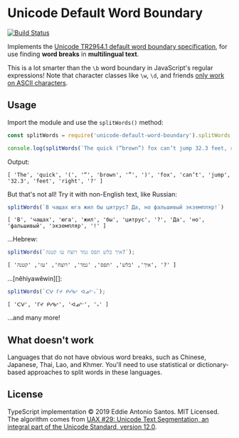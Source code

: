 Unicode Default Word Boundary
=============================

[![Build Status](https://travis-ci.org/eddieantonio/unicode-default-word-boundary.svg?branch=master)](https://travis-ci.org/eddieantonio/unicode-default-word-boundary)

Implements the [Unicode TR29§4.1 default word boundary
specification][defaultwb], for use finding **word breaks** in
**multilingual text**.

This is a lot smarter than the `\b` word boundary in JavaScript's
regular expressions! Note that character classes like `\w`, `\d`, and
friends [only work on ASCII characters][mdnregexp].


Usage
-----

Import the module and use the `splitWords()` method:

```js
const splitWords = require('unicode-default-word-boundary').splitWords;

console.log(splitWords(`The quick (“brown”) fox can’t jump 32.3 feet, right?`));
```

Output:

    [ 'The', 'quick', '(', '“', 'brown', '”', ')', 'fox', 'can’t', 'jump', '32.3', 'feet', 'right', '?' ]


But that's not all! Try it with non-English text, like Russian:

```javascript
splitWords(`В чащах юга жил бы цитрус? Да, но фальшивый экземпляр!`)
```

    [ 'В', 'чащах', 'юга', 'жил', 'бы', 'цитрус', '?', 'Да', 'но', 'фальшивый', 'экземпляр', '!' ]

...Hebrew:

```javascript
splitWords(`איך בלש תפס גמד רוצח עז קטנה?`);
```

    [ 'איך', 'בלש', 'תפס', 'גמד', 'רוצח', 'עז', 'קטנה', '?' ]

...[nêhiyawêwin][]:

```javascript
splitWords(`ᑕᐻ ᒥᔪ ᑭᓯᑲᐤ ᐊᓄᐦᐨ᙮`);
```

    [ 'ᑕᐻ', 'ᒥᔪ ᑭᓯᑲᐤ', 'ᐊᓄᐦᐨ', '᙮' ]

...and many more!


What doesn't work
-----------------

Languages that do not have obvious word breaks, such as Chinese,
Japanese, Thai, Lao, and Khmer. You'll need to use statistical or
dictionary-based approaches to split words in these languages.

License
-------

TypeScript implementation © 2019 Eddie Antonio Santos. MIT Licensed. The
algorithm comes from [UAX #29: Unicode Text Segmentation, an integral
part of the Unicode Standard, version 12.0][uax29].

[uax29]: https://unicode.org/reports/tr29/
[mdnregexp]: https://developer.mozilla.org/en-US/docs/Web/JavaScript/Guide/Regular_Expressions/Character_Classes#Types
[defaultwb]: https://unicode.org/reports/tr29/#Default_Word_Boundaries
